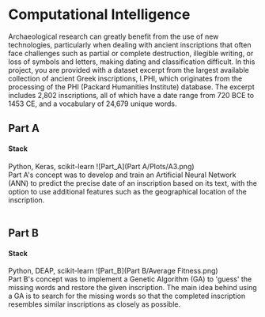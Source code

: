 # Computational Intelligence


Archaeological research can greatly benefit from the use of new technologies, particularly when dealing with ancient inscriptions that often face challenges such as partial or complete destruction, illegible writing, or loss of symbols and letters, making dating and classification difficult. In this project, you are provided with a dataset excerpt from the largest available collection of ancient Greek inscriptions, I.PHI, which originates from the processing of the PHI (Packard Humanities Institute) database. The excerpt includes 2,802 inscriptions, all of which have a date range from 720 BCE to 1453 CE, and a vocabulary of 24,679 unique words. <br/>

## Part A
#### Stack
Python, Keras, scikit-learn
![Part_A](Part A/Plots/Α3.png)<br/>
Part A's concept was to develop and train an Artificial Neural Network (ANN) to predict the precise date of an inscription based on its text, with the option to use additional features such as the geographical location of the inscription.
<br/><br/>

## Part B
#### Stack
Python, DEAP, scikit-learn
![Part_B](Part B/Average Fitness.png) <br/>
Part B's concept was to implement a Genetic Algorithm (GA) to 'guess' the missing words and restore the given inscription. The main idea behind using a GA is to search for the missing words so that the completed inscription resembles similar inscriptions as closely as possible.
